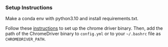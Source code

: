 ### Setup Instructions

Make a conda env with python3.10 and install requirements.txt.

Follow these [instructions](https://developer.chrome.com/docs/chromedriver/get-started) to set up the chrome driver binary. Then, add the path of the ChromeDriver binary to `config.yml` or to your `~/.bashrc` file as `CHROMEDRIVER_PATH`.
